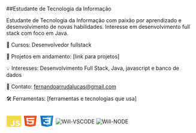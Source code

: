 ##Estudante de Tecnologia da Informação

Estudante de Tecnologia da Informação com paixão por aprendizado e desenvolvimento de novas habilidades. Interesse em desenvolvimento full stack com foco em Java.

📘 Cursos: Desenvolvedor fullstack

🔭 Projetos em andamento: [link para projetos]

💡 Interesses: Desenvolvimento Full Stack, Java, javascript e banco de dados

📧 Contato: fernandoarrudalucas@gmail.com

🛠 Ferramentas: [ferramentas e tecnologias que usa]
<div style="display: inline_block"><br>
  
  <img align="center" alt="Will-Js" height="30" width="40" src="https://raw.githubusercontent.com/devicons/devicon/master/icons/javascript/javascript-plain.svg">
  <img align="center" alt="Will-HTML" height="30" width="40" src="https://raw.githubusercontent.com/devicons/devicon/master/icons/html5/html5-original.svg">
  <img align="center" alt="Will-CSS" height="30" width="40" src="https://raw.githubusercontent.com/devicons/devicon/master/icons/css3/css3-original.svg">
  <img align="center" alt="Will-VSCODE" height="30" width="40" src="https://cdn.jsdelivr.net/gh/devicons/devicon/icons/vscode/vscode-original.svg">
  <img align="center" alt="Will-NODE" height="30" width="40" src="https://cdn.jsdelivr.net/gh/devicons/devicon/icons/nodejs/nodejs-original.svg">
</div>
<br>

